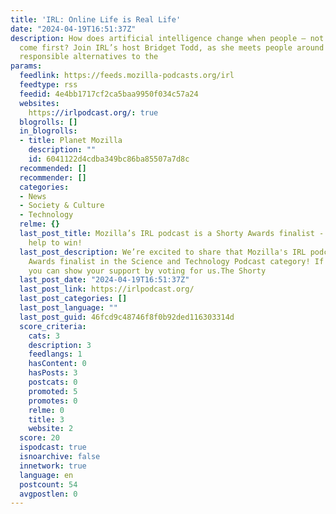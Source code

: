 ```yaml
---
title: 'IRL: Online Life is Real Life'
date: "2024-04-19T16:51:37Z"
description: How does artificial intelligence change when people — not profit — truly
  come first? Join IRL’s host Bridget Todd, as she meets people around the world building
  responsible alternatives to the
params:
  feedlink: https://feeds.mozilla-podcasts.org/irl
  feedtype: rss
  feedid: 4e4bb1717cf2ca5baa9950f034c57a24
  websites:
    https://irlpodcast.org/: true
  blogrolls: []
  in_blogrolls:
  - title: Planet Mozilla
    description: ""
    id: 6041122d4cdba349bc86ba85507a7d8c
  recommended: []
  recommender: []
  categories:
  - News
  - Society & Culture
  - Technology
  relme: {}
  last_post_title: Mozilla’s IRL podcast is a Shorty Awards finalist - we need your
    help to win!
  last_post_description: We’re excited to share that Mozilla's IRL podcast is a Shorty
    Awards finalist in the Science and Technology Podcast category! If you enjoy IRL
    you can show your support by voting for us.The Shorty
  last_post_date: "2024-04-19T16:51:37Z"
  last_post_link: https://irlpodcast.org/
  last_post_categories: []
  last_post_language: ""
  last_post_guid: 46fcd9c48746f8f0b92ded116303314d
  score_criteria:
    cats: 3
    description: 3
    feedlangs: 1
    hasContent: 0
    hasPosts: 3
    postcats: 0
    promoted: 5
    promotes: 0
    relme: 0
    title: 3
    website: 2
  score: 20
  ispodcast: true
  isnoarchive: false
  innetwork: true
  language: en
  postcount: 54
  avgpostlen: 0
---
```

